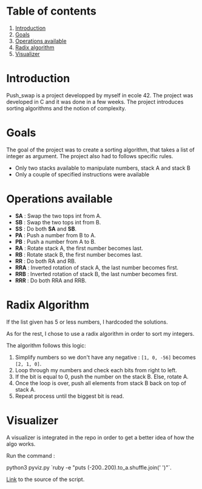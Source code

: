 # Table of contents
1. [Introduction](#introduction)
2. [Goals](#goals)
3. [Operations available](#op_available)
4. [Radix algorithm](#radix)
5. [Visualizer](#visu)
# Introduction <a name="introduction"></a>

Push_swap is a project developped by myself in ecole 42. The project was developed in C and it was done in a few weeks. The project introduces sorting algorithms and the notion of complexity.

# Goals <a name="goals"></a>
The goal of the project was to create a sorting algorithm, that takes a list of integer as argument. The project also had to follows specific rules.
- Only two stacks available to manipulate numbers, stack A and stack B
- Only a couple of specified instructions were available

# Operations available <a name="op_available"></a>
- **SA** : Swap the two tops int from A.
- **SB** : Swap the two tops int from B.
- **SS** : Do both **SA** and **SB**.
- **PA** : Push a number from B to A.
- **PB** : Push a number from A to B.
- **RA** : Rotate stack A, the first number becomes last.
- **RB** : Rotate stack B, the first number becomes last.
- **RR** : Do both RA and RB.
- **RRA** : Inverted rotation of stack A, the last number becomes first.
- **RRB** : Inverted rotation of stack B, the last number becomes first.
- **RRR** : Do both RRA and RRB.

# Radix Algorithm <a name="radix"></a>

If the list given has 5 or less numbers, I hardcoded the solutions.

As for the rest, I chose to use a radix algorithm in order to sort my integers.

The algorithm follows this logic:
1. Simplify numbers so we don't have any negative : `[1, 0, -56]` becomes `[2, 1, 0]`.
2. Loop through my numbers and check each bits from right to left.
3. If the bit is equal to 0, push the number on the stack B. Else, rotate A.
4. Once the loop is over, push all elements from stack B back on top of stack A.
5. Repeat process until the biggest bit is read.

# Visualizer <a name="visu"></a>

A visualizer is integrated in the repo in order to get a better idea of how the algo works.

Run the command :

python3 pyviz.py \`ruby -e "puts (-200..200).to_a.shuffle.join(' ')"\`.

[Link](https://github.com/o-reo/push_swap_visualizer) to the source of the script.